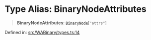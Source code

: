 # Type Alias: BinaryNodeAttributes

> **BinaryNodeAttributes**: [`BinaryNode`](BinaryNode.md)\[`"attrs"`\]

Defined in: [src/WABinary/types.ts:14](https://github.com/Fokusdotid/bail/blob/cf6cc85134e12081bc635cea02cc0eee74033a81/src/WABinary/types.ts#L14)
